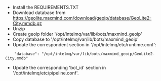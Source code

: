 * Install the REQUIREMENTS.TXT
* Download database from https://geolite.maxmind.com/download/geoip/database/GeoLite2-City.mmdb.gz
* Unzip
* Create geoip folder '/opt/intelmq/var/lib/bots/maxmind_geoip'
* Copy database to '/opt/intelmq/var/lib/bots/maxmind_geoip'
* Update the correspondent section in '/opt/intelmq/etc/runtime.conf':

```
    "database": "/opt/intelmq/var/lib/bots/maxmind_geoip/GeoLite2-City.mmdb"
```
* Update the corresponding 'bot_id' section in '/opt/intelmq/etc/pipeline.conf'.
